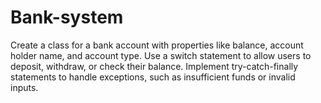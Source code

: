 # Bank-system
 Create a class for a bank account with properties like balance, account holder name, and account type. Use a switch statement to allow users to deposit, withdraw, or check their balance. Implement try-catch-finally statements to handle exceptions, such as insufficient funds or invalid inputs.
